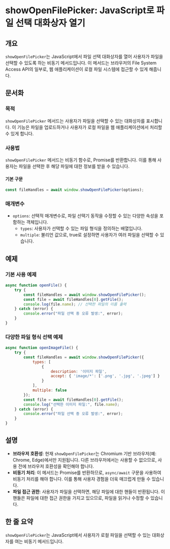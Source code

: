 <!--
Meta Description: # showOpenFilePicker: JavaScript로 파일 선택 대화상자 열기 ## 개요 `showOpenFilePicker`는 JavaScript에서 파일 선택 대화상자를 열어 사용자가 파일을 선택할 수 있도록 하는 비동기 메서드입니다. 이 메서드는 브라우저의...
Meta Keywords: showopenfilepicker, 파일을, 사용자가, await, error
-->

# showOpenFilePicker: JavaScript로 파일 선택 대화상자 열기

## 개요
`showOpenFilePicker`는 JavaScript에서 파일 선택 대화상자를 열어 사용자가 파일을 선택할 수 있도록 하는 비동기 메서드입니다. 이 메서드는 브라우저의 File System Access API의 일부로, 웹 애플리케이션이 로컬 파일 시스템에 접근할 수 있게 해줍니다.

## 문서화
### 목적
`showOpenFilePicker` 메서드는 사용자가 파일을 선택할 수 있는 대화상자를 표시합니다. 이 기능은 파일을 업로드하거나 사용자가 로컬 파일을 웹 애플리케이션에서 처리할 수 있게 합니다.

### 사용법
`showOpenFilePicker` 메서드는 비동기 함수로, Promise를 반환합니다. 이를 통해 사용자는 파일을 선택한 후 해당 파일에 대한 정보를 받을 수 있습니다.

#### 기본 구문
```javascript
const fileHandles = await window.showOpenFilePicker(options);
```

### 매개변수
- `options`: 선택적 매개변수로, 파일 선택기 동작을 수정할 수 있는 다양한 속성을 포함하는 객체입니다.
  - `types`: 사용자가 선택할 수 있는 파일 형식을 정의하는 배열입니다.
  - `multiple`: 불리언 값으로, true로 설정하면 사용자가 여러 파일을 선택할 수 있습니다.

## 예제
### 기본 사용 예제
```javascript
async function openFile() {
    try {
        const fileHandles = await window.showOpenFilePicker();
        const file = await fileHandles[0].getFile();
        console.log(file.name); // 선택한 파일의 이름 출력
    } catch (error) {
        console.error("파일 선택 중 오류 발생:", error);
    }
}
```

### 다양한 파일 형식 선택 예제
```javascript
async function openImageFile() {
    try {
        const fileHandles = await window.showOpenFilePicker({
            types: [
                {
                    description: '이미지 파일',
                    accept: { 'image/*': ['.png', '.jpg', '.jpeg'] }
                }
            ],
            multiple: false
        });
        const file = await fileHandles[0].getFile();
        console.log("선택한 이미지 파일:", file.name);
    } catch (error) {
        console.error("파일 선택 중 오류 발생:", error);
    }
}
```

## 설명
- **브라우저 호환성**: 현재 `showOpenFilePicker`는 Chromium 기반 브라우저(예: Chrome, Edge)에서만 지원됩니다. 다른 브라우저에서는 사용할 수 없으므로, 사용 전에 브라우저 호환성을 확인해야 합니다.
- **비동기 처리**: 이 메서드는 Promise를 반환하므로, `async/await` 구문을 사용하여 비동기 처리를 해야 합니다. 이를 통해 사용자 경험을 더욱 매끄럽게 만들 수 있습니다.
- **파일 접근 권한**: 사용자가 파일을 선택하면, 해당 파일에 대한 핸들이 반환됩니다. 이 핸들은 파일에 대한 접근 권한을 가지고 있으므로, 파일을 읽거나 수정할 수 있습니다.

## 한 줄 요약
`showOpenFilePicker`는 JavaScript에서 사용자가 로컬 파일을 선택할 수 있는 대화상자를 여는 비동기 메서드입니다.